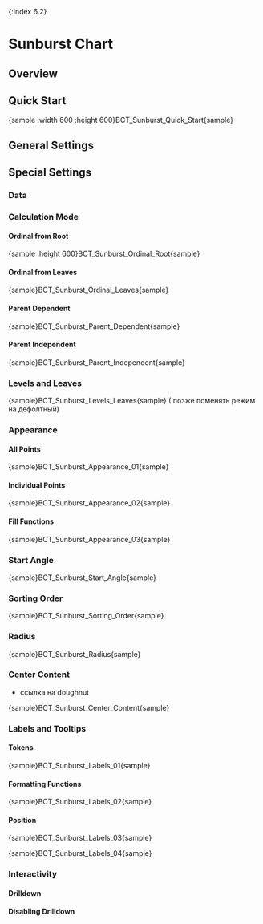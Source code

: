 {:index 6.2}
# Sunburst Chart

## Overview

## Quick Start

{sample :width 600 :height 600}BCT\_Sunburst\_Quick\_Start{sample}

## General Settings

## Special Settings

### Data

### Calculation Mode

#### Ordinal from Root

{sample :height 600}BCT\_Sunburst\_Ordinal\_Root{sample}

#### Ordinal from Leaves

{sample}BCT\_Sunburst\_Ordinal\_Leaves{sample}

#### Parent Dependent

{sample}BCT\_Sunburst\_Parent\_Dependent{sample}

#### Parent Independent

{sample}BCT\_Sunburst\_Parent\_Independent{sample}

### Levels and Leaves

{sample}BCT\_Sunburst\_Levels\_Leaves{sample}
(!позже поменять режим на дефолтный)

### Appearance

#### All Points
{sample}BCT\_Sunburst\_Appearance\_01{sample}

#### Individual Points
{sample}BCT\_Sunburst\_Appearance\_02{sample}

#### Fill Functions
{sample}BCT\_Sunburst\_Appearance\_03{sample}

### Start Angle

{sample}BCT\_Sunburst\_Start\_Angle{sample}

### Sorting Order

{sample}BCT\_Sunburst\_Sorting\_Order{sample}

### Radius

{sample}BCT\_Sunburst\_Radius{sample}

### Center Content
+ ссылка на doughnut

{sample}BCT\_Sunburst\_Center\_Content{sample}

### Labels and Tooltips

#### Tokens

{sample}BCT\_Sunburst\_Labels\_01{sample}

#### Formatting Functions

{sample}BCT\_Sunburst\_Labels\_02{sample}

#### Position

{sample}BCT\_Sunburst\_Labels\_03{sample}

{sample}BCT\_Sunburst\_Labels\_04{sample}

### Interactivity

#### Drilldown

#### Disabling Drilldown